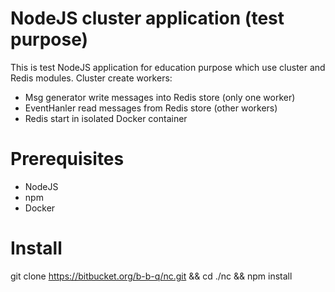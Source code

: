 # NodeJS cluster application (test purpose)
This is test NodeJS application for education purpose which use cluster and Redis modules.
Cluster create workers:
* Msg generator write messages into Redis store (only one worker)
* EventHanler read messages from Redis store (other workers)
* Redis start in isolated Docker container

# Prerequisites
* NodeJS
* npm
* Docker

# Install
git clone https://bitbucket.org/b-b-q/nc.git && cd ./nc && npm install
